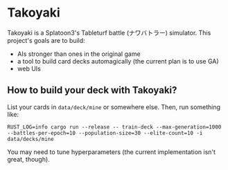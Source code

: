 # Takoyaki
Takoyaki is a Splatoon3's Tableturf battle (ナワバトラー) simulator.
This project's goals are to build:
 - AIs stronger than ones in the original game
 - a tool to build card decks automagically (the current plan is to use GA)
 - web UIs

## How to build your deck with Takoyaki?
List your cards in `data/deck/mine` or somewhere else.
Then, run something like:
```
RUST_LOG=info cargo run --release -- train-deck --max-generation=1000 --battles-per-epoch=10 --population-size=30 --elite-count=10 -i data/decks/mine
```
You may need to tune hyperparameters (the current implementation isn't great, though).
